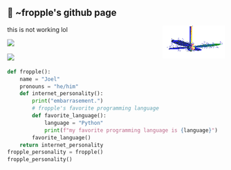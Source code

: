 ## 🎄 ~fropple's github page

<img align="right" src="https://raw.githubusercontent.com/fropple/fropple/main/fan-1.gif" style="max-width: 100%; display: inline-block;" data-target="animated-image.originalImage">
this is not working lol 

![](https://komarev.com/ghpvc/?username=fropple&style=for-the-badge) 

![](https://discord.c99.nl/widget/theme-1/678458677052702750.png)


```python
def fropple():
    name = "Joel"
    pronouns = "he/him"
    def internet_personality():
        print("embarrasement.")
        # fropple's favorite programming language
        def favorite_language():
            language = "Python"
            print(f"my favorite programming language is {language}")
        favorite_language()
    return internet_personality
fropple_personality = fropple()
fropple_personality()
```

